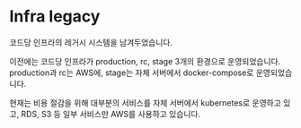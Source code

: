 # Infra legacy

코드당 인프라의 레거시 시스템을 남겨두었습니다.

이전에는 코드당 인프라가 production, rc, stage 3개의 환경으로 운영되었습니다.
production과 rc는 AWS에, stage는 자체 서버에서 docker-compose로 운영되었습니다.

현재는 비용 절감을 위해 대부분의 서비스를 자체 서버에서 kubernetes로 운영하고 있고, RDS, S3 등 일부 서비스만 AWS를 사용하고 있습니다.
